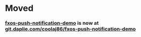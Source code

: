 # Moved
### [fxos-push-notification-demo](https://git.daplie.com/coolaj86/fxos-push-notification-demo) is now at [git.daplie.com/coolaj86/fxos-push-notification-demo](https://git.daplie.com/coolaj86/fxos-push-notification-demo)
